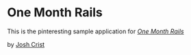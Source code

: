 # One Month Rails

This is the pinteresting sample application for 
[*One Month Rails*](http://onemonthrails.com)

by [Josh Crist](http:funnelboom.it)